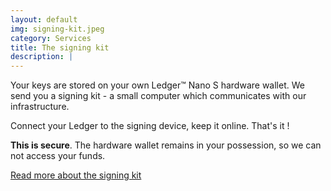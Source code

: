 ```yaml
---
layout: default
img: signing-kit.jpeg
category: Services
title: The signing kit
description: |
---
```

Your keys are stored on your own Ledger™ Nano S hardware wallet. We send you a signing kit - a small computer which communicates with our infrastructure.

Connect your Ledger to the signing device, keep it online. That's it !

**This is secure**. The hardware wallet remains in your possession, so we can not access your funds.

[Read more about the signing kit](/signingkit)
